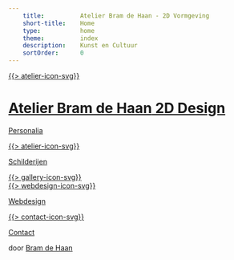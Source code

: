 ```yaml
---
    title:          Atelier Bram de Haan - 2D Vormgeving
    short-title:    Home
    type:           home
    theme:          index
    description:    Kunst en Cultuur
    sortOrder:      0
---
```


<a href="#!" id="logo-top" class="logo-top is-visible">{{> atelier-icon-svg}}</a></p><a href="is/" class="box c-1"><h1 class="visuallyhidden">Atelier Bram de Haan<span> 2D Design</span></h1><p>Personalia</p><div class="big-icon c-1_big-icon">{{> atelier-icon-svg}}</div></a><a href="schilderijen/" class="box c-2"><p>Schilderijen</p><div class="big-icon c-2_big-icon">{{> gallery-icon-svg}}</div></a><a href="webdesign/" class="box c-3"><div class="big-icon c-3_big-icon">{{> webdesign-icon-svg}}</div><p class="mt-274">Webdesign</p></a><a href="contact/" class="box c-4"><div class="big-icon c-4_big-icon">{{> contact-icon-svg}}</div><p class="mt-274">Contact</p></a><p class="visuallyhidden">door <a rel="author" href="https://plus.google.com/+BramdeHaan/posts" data-tooltip="Google+">Bram de Haan</a></p>
